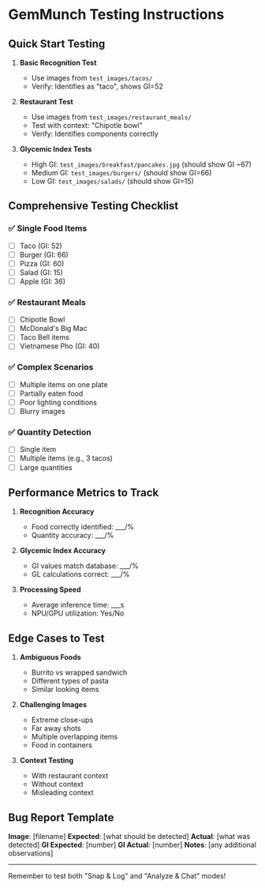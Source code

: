 # GemMunch Testing Instructions

## Quick Start Testing

1. **Basic Recognition Test**
   - Use images from `test_images/tacos/`
   - Verify: Identifies as "taco", shows GI=52

2. **Restaurant Test**
   - Use images from `test_images/restaurant_meals/`
   - Test with context: "Chipotle bowl"
   - Verify: Identifies components correctly

3. **Glycemic Index Tests**
   - High GI: `test_images/breakfast/pancakes.jpg` (should show GI ~67)
   - Medium GI: `test_images/burgers/` (should show GI=66)
   - Low GI: `test_images/salads/` (should show GI=15)

## Comprehensive Testing Checklist

### ✅ Single Food Items
- [ ] Taco (GI: 52)
- [ ] Burger (GI: 66)
- [ ] Pizza (GI: 60)
- [ ] Salad (GI: 15)
- [ ] Apple (GI: 36)

### ✅ Restaurant Meals
- [ ] Chipotle Bowl
- [ ] McDonald's Big Mac
- [ ] Taco Bell items
- [ ] Vietnamese Pho (GI: 40)

### ✅ Complex Scenarios
- [ ] Multiple items on one plate
- [ ] Partially eaten food
- [ ] Poor lighting conditions
- [ ] Blurry images

### ✅ Quantity Detection
- [ ] Single item
- [ ] Multiple items (e.g., 3 tacos)
- [ ] Large quantities

## Performance Metrics to Track

1. **Recognition Accuracy**
   - Food correctly identified: ___/%
   - Quantity accuracy: ___/%

2. **Glycemic Index Accuracy**
   - GI values match database: ___/%
   - GL calculations correct: ___/%

3. **Processing Speed**
   - Average inference time: ___s
   - NPU/GPU utilization: Yes/No

## Edge Cases to Test

1. **Ambiguous Foods**
   - Burrito vs wrapped sandwich
   - Different types of pasta
   - Similar looking items

2. **Challenging Images**
   - Extreme close-ups
   - Far away shots
   - Multiple overlapping items
   - Food in containers

3. **Context Testing**
   - With restaurant context
   - Without context
   - Misleading context

## Bug Report Template

**Image**: [filename]
**Expected**: [what should be detected]
**Actual**: [what was detected]
**GI Expected**: [number]
**GI Actual**: [number]
**Notes**: [any additional observations]

---

Remember to test both "Snap & Log" and "Analyze & Chat" modes!
